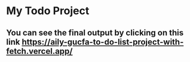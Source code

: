 # My Todo Project

## You can see the final output by clicking on this link https://aily-gucfa-to-do-list-project-with-fetch.vercel.app/



